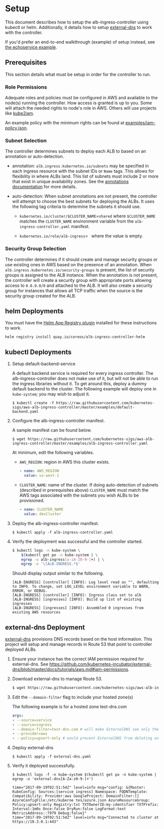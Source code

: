 # Setup

This document describes how to setup the alb-ingress-controller using kubectl or helm. Additionally, it details how to setup [external-dns](https://github.com/kubernetes-incubator/external-dns) to work with the controller.

If you'd prefer an end-to-end walkthrough (example) of setup instead, see [the echoservice example](walkthrough.md).

## Prerequisites

This section details what must be setup in order for the controller to run.

### Role Permissions

Adequate roles and policies must be configured in AWS and available to the node(s) running the controller. How access is granted is up to you. Some will attach the needed rights to node's role in AWS. Others will use projects like [kube2iam](https://github.com/jtblin/kube2iam).

An example policy with the minimum rights can be found at [examples/iam-policy.json](../examples/iam-policy.json).

### Subnet Selection

The controller determines subnets to deploy each ALB to based on an annotation or auto-detection.

- annotation: `alb.ingress.kubernetes.io/subnets` may be specified in each ingress resource with the subnet IDs or `Name` tags. This allows for flexibility in where ALBs land. This list of subnets must include 2 or more that exist in unique availability zones. See the [annotations documentation](ingress-resources.md#annotations) for more details.

- auto-detection: When subnet annotations are not present, the controller will attempt to choose the best subnets for deploying the ALBs. It uses the following tag criteria to determine the subnets it should use.

	- `kubernetes.io/cluster/$CLUSTER_NAME`=`shared` where `$CLUSTER_NAME` matches the `CLUSTER_NAME` environment variable from the `alb-ingress-controller.yaml` manifest.

	- `kubernetes.io/role/alb-ingress`=` ` where the value is empty.

### Security Group Selection

The controller determines if it should create and manage security groups or use existing ones in AWS based on the presence of an annotation. When `alb.ingress.kubernetes.io/security-groups` is present, the list of security groups is assigned to the ALB instance. When the annotation is not present, the controller will create a security group with appropriate ports allowing access to `0.0.0.0/0` and attached to the ALB. It will also create a security group for instances that allows all TCP traffic when the source is the security group created for the ALB.

## helm Deployments

You must have the [Helm App Registry plugin](https://coreos.com/apps) installed for these instructions to work.

```
helm registry install quay.io/coreos/alb-ingress-controller-helm
```

## kubectl Deployments

1. Setup default-backend-service

	A default backend service is required for every ingress controller. The alb-ingress-controller does not make use of it, but will not be able to run the ingress libraries without it. To get around this, deploy a dummy default backend to the cluster. The following example will deploy one in `kube-system`; you may wish to adjust it.
 
	```
	$ kubectl create -f https://raw.githubusercontent.com/kubernetes-sigs/aws-alb-ingress-controller/master/examples/default-backend.yaml
	```

1. Configure the alb-ingress-controller manifest.

	A sample manifest can be found below.

	```  
	$ wget https://raw.githubusercontent.com/kubernetes-sigs/aws-alb-ingress-controller/master/examples/alb-ingress-controller.yaml
	```

	At minimum, edit the following variables.

    - `AWS_REGION`: region in AWS this cluster exists.

		```yaml
		- name: AWS_REGION
		  value: us-west-1
		```

	- `CLUSTER_NAME`: name of the cluster. If doing auto-detection of subnets (described in prerequisites above) `CLUSTER_NAME` must match the AWS tags associated with the subnets you wish ALBs to be provisioned.

		```yaml
		- name: CLUSTER_NAME
		  value: devCluster
		```

1. Deploy the alb-ingress-controller manifest.

	```  
	$ kubectl apply -f alb-ingress-controller.yaml	
	```

1. Verify the deployment was successful and the controller started.

	```bash
	$ kubectl logs -n kube-system \
	    $(kubectl get po -n kube-system | \
	    egrep -o alb-ingress[a-zA-Z0-9-]+) | \
	    egrep -o '\[ALB-INGRESS.*$'
	```

	Should display output similar to the following.

	```
	[ALB-INGRESS] [controller] [INFO]: Log level read as "", defaulting to INFO. To change, set LOG_LEVEL environment variable to WARN, ERROR, or DEBUG.
	[ALB-INGRESS] [controller] [INFO]: Ingress class set to alb
	[ALB-INGRESS] [ingresses] [INFO]: Build up list of existing ingresses
	[ALB-INGRESS] [ingresses] [INFO]: Assembled 0 ingresses from existing AWS resources
	```

## external-dns Deployment

[external-dns](https://github.com/kubernetes-incubator/external-dns) provisions DNS records based on the host information. This project will setup and manage records in Route 53 that point to controller deployed ALBs.


1. Ensure your instance has the correct IAM permission required for external-dns. See https://github.com/kubernetes-incubator/external-dns/blob/master/docs/tutorials/aws.md#iam-permissions.


1. Download external-dns to manage Route 53.

	```bash
	$ wget https://raw.githubusercontent.com/kubernetes-sigs/aws-alb-ingress-controller/master/examples/external-dns.yaml
	```

1. Edit the `--domain-filter` flag to include your hosted zone(s)

	The following example is for a hosted zone test-dns.com

	```yaml
	args:
	- --source=service
	- --source=ingress
	- --domain-filter=test-dns.com # will make ExternalDNS see only the hosted zones matching provided domain, omit to process all available hosted zones
	- --provider=aws
	- --policy=upsert-only # would prevent ExternalDNS from deleting any records, omit to enable full synchronization
	```

1. Deploy external-dns

	```  
	$ kubectl apply -f external-dns.yaml	
	```

1. Verify it deployed successfully.

	```
	$ kubectl logs -f -n kube-system $(kubectl get po -n kube-system | egrep -o 'external-dns[A-Za-z0-9-]+')

	time="2017-09-19T02:51:54Z" level=info msg="config: &{Master: KubeConfig: Sources:[service ingress] Namespace: FQDNTemplate: Compatibility: Provider:aws GoogleProject: DomainFilter:[] AzureConfigFile:/etc/kuberne tes/azure.json AzureResourceGroup: Policy:upsert-only Registry:txt TXTOwnerID:my-identifier TXTPrefix: Interval:1m0s Once:false DryRun:false LogFormat:text MetricsAddress::7979 Debug:false}"
	time="2017-09-19T02:51:54Z" level=info msg="Connected to cluster at https://10.3.0.1:443"
	```
